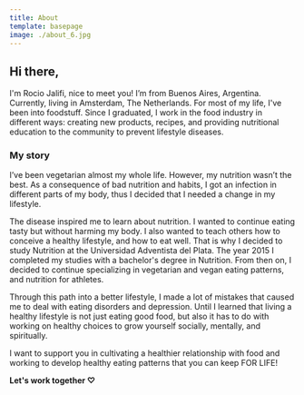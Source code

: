 ```yaml
---
title: About
template: basepage
image: ./about_6.jpg
---
```


## Hi there,

I'm Rocio Jalifi, nice to meet you! I’m from Buenos Aires, Argentina. Currently, living in Amsterdam, The Netherlands. For most of my life, I've been into foodstuff. Since I graduated, I work in the food industry in different ways: creating new products, recipes, and providing nutritional education to the community to prevent lifestyle diseases.

### My story

I’ve been vegetarian almost my whole life. However, my nutrition wasn’t the best. As a consequence of bad nutrition and habits, I got an infection in different parts of my body, thus I decided that I needed a change in my lifestyle.

The disease inspired me to learn about nutrition. I wanted to continue eating tasty but without harming my body. I also wanted to teach others how to conceive a healthy lifestyle, and how to eat well. That is why I decided to study Nutrition at the Universidad Adventista del Plata. The year 2015 I completed my studies with a bachelor's degree in Nutrition. From then on, I decided to continue specializing in vegetarian and vegan eating patterns, and nutrition for athletes.

Through this path into a better lifestyle, I made a lot of mistakes that caused me to deal with eating disorders and depression. Until I learned that living a healthy lifestyle is not just eating good food, but also it has to do with working on healthy choices to grow yourself socially, mentally, and spiritually.

I want to support you in cultivating a healthier relationship with food and working to develop healthy eating patterns that you can keep FOR LIFE!

**Let's work together ♡**
